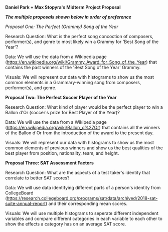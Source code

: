 **Daniel Park + Max Stopyra's Midterm Project Proposal**

***The multiple proposals shown below in order of preference***

*Proposal One: The Perfect (Grammy) Song of the Year*

Research Question: What is the perfect song concoction of composers, performer(s), and genre to most likely win a Grammy for 'Best Song of the Year'?

Data: We will use the data from a Wikipedia page (https://en.wikipedia.org/wiki/Grammy_Award_for_Song_of_the_Year) that contains the past winners of the 'Best Song of the Year' Grammy.

Visuals: We will represent our data with histograms to show us the most common elements in a Grammary-winning song from composers, performer(s), and genre.

**Proposal Two: The Perfect Soccer Player of the Year**

Research Question: What kind of player would be the perfect player to win a Ballon d'Or (soccer's prize for Best Player of the Year)?

Data: We will use the data from a Wikipedia page (https://en.wikipedia.org/wiki/Ballon_d%27Or) that contains all the winners of the Ballon d'Or from the introduction of the award to the present day.

Visuals: We will represent our data with histograms to show us the most common elements of previous winners and show us the best qualities of the best player from position, nationality, team, and height.

**Proposal Three: SAT Assessment Factors**

Research Question: What are the aspects of a test taker's identity that correlate to better SAT scores?

Data: We will use data identifying different parts of a person's identity from CollegeBoard (https://research.collegeboard.org/programs/sat/data/archived/2018-sat-suite-annual-report) and their corresponding mean scores. 

Visuals: We will use multiple histograms to seperate different independent variables and compare different categories in each variable to each other to show the effects a category has on an average SAT score.
